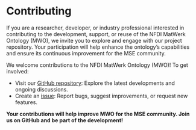 # Contributing
If you are a researcher, developer, or industry professional interested in contributing to the development, support, or reuse of the NFDI MatWerk Ontology (MWO), we invite you to explore and engage with our project repository. Your participation will help enhance the ontology’s capabilities and ensure its continuous improvement for the MSE community.

We welcome contributions to the NFDI MatWerk Ontology (MWO)! To get involved:  

- Visit our [GitHub repository](https://github.com/ISE-FIZKarlsruhe/mwo): Explore the latest developments and ongoing discussions.  
- Create an [issue](https://github.com/ISE-FIZKarlsruhe/mwo/issues): Report bugs, suggest improvements, or request new features.  


**Your contributions will help improve MWO for the MSE community. Join us on GitHub and be part of the development!**



